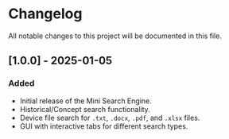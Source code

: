 # Changelog
All notable changes to this project will be documented in this file.
## [1.0.0] - 2025-01-05
### Added
- Initial release of the Mini Search Engine.
- Historical/Concept search functionality.
- Device file search for `.txt`, `.docx`, `.pdf`, and `.xlsx` files.
- GUI with interactive tabs for different search types.
